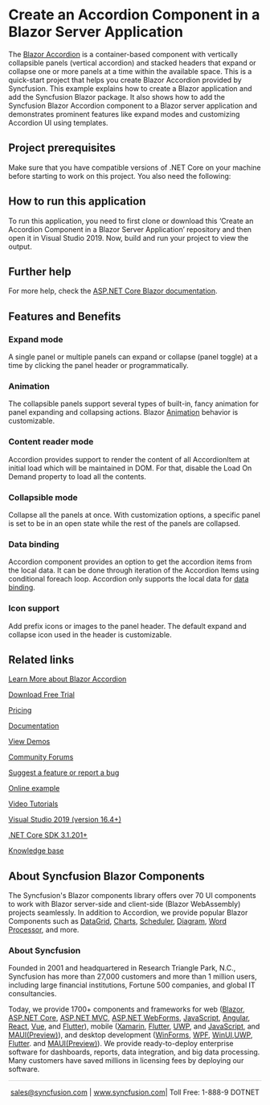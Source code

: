# Create an Accordion Component in a Blazor Server Application

The [Blazor Accordion](https://www.syncfusion.com/blazor-components/blazor-accordion?utm_source=github&utm_medium=listing&utm_campaign=blazor-accordion-github-samples) is a container-based component with vertically collapsible panels (vertical accordion) and stacked headers that expand or collapse one or more panels at a time within the available space. This is a quick-start project that helps you create Blazor Accordion provided by Syncfusion. This example explains how to create a Blazor application and add the Syncfusion Blazor package. It also shows how to add the Syncfusion Blazor Accordion component to a Blazor server application and demonstrates prominent features like expand modes and customizing Accordion UI using templates.

## Project prerequisites
Make sure that you have compatible versions of .NET Core on your machine before starting to work on this project. You also need the following:

## How to run this application
To run this application, you need to first clone or download this ‘Create an Accordion Component in a Blazor Server Application’ repository and then open it in Visual Studio 2019. Now, build and run your project to view the output.

## Further help

For more help, check the [ASP.NET Core Blazor documentation](https://docs.microsoft.com/en-us/aspnet/core/blazor).

## Features and Benefits

### Expand mode

A single panel or multiple panels can expand or collapse (panel toggle) at a time by clicking the panel header or programmatically.

### Animation

The collapsible panels support several types of built-in, fancy animation for panel expanding and collapsing actions. Blazor [Animation](https://blazor.syncfusion.com/documentation/accordion/animations?utm_source=github&utm_medium=listing&utm_campaign=blazor-accordion-github-samples) behavior is customizable.

### Content reader mode

Accordion provides support to render the content of all AccordionItem at initial load which will be maintained in DOM. For that, disable the Load On Demand property to load all the contents.

### Collapsible mode

Collapse all the panels at once. With customization options, a specific panel is set to be in an open state while the rest of the panels are collapsed.

### Data binding

Accordion component provides an option to get the accordion items from the local data. It can be done through iteration of the Accordion Items using conditional foreach loop. Accordion only supports the local data for [data binding](https://blazor.syncfusion.com/documentation/accordion/data-binding?utm_source=github&utm_medium=listing&utm_campaign=blazor-accordion-github-samples).

### Icon support

Add prefix icons or images to the panel header. The default expand and collapse icon used in the header is customizable.

## Related links
[Learn More about Blazor Accordion](https://www.syncfusion.com/blazor-components/blazor-accordion?utm_source=github&utm_medium=listing&utm_campaign=blazor-accordion-github-samples)

[Download Free Trial](https://www.syncfusion.com/downloads/blazor?utm_source=github&utm_medium=listing&utm_campaign=blazor-accordion-github-samples)

[Pricing](https://www.syncfusion.com/sales/products/blazor?utm_source=github&utm_medium=listing&utm_campaign=blazor-accordion-github-samples)

[Documentation](https://blazor.syncfusion.com/documentation/accordion/getting-started?utm_source=github&utm_medium=listing&utm_campaign=blazor-accordion-github-samples)

[View Demos](https://blazor.syncfusion.com/demos/accordion/default-functionalities?utm_source=github&utm_medium=listing&utm_campaign=blazor-accordion-github-samples)

[Community Forums](https://www.syncfusion.com/forums/blazor-components?utm_source=github&utm_medium=listing&utm_campaign=blazor-accordion-github-samples)

[Suggest a feature or report a bug](https://www.syncfusion.com/feedback/blazor-components?utm_source=github&utm_medium=listing&utm_campaign=blazor-accordion-github-samples)

[Online example](https://blazor.syncfusion.com/demos/accordion/default-functionalities?utm_source=github&utm_medium=listing&utm_campaign=blazor-accordion-github-samples)

[Video Tutorials](https://www.syncfusion.com/tutorial-videos/blazor/accordion?utm_source=github&utm_medium=listing&utm_campaign=blazor-accordion-github-samples)

[Visual Studio 2019 (version 16.4+)](https://visualstudio.microsoft.com/downloads?utm_source=github&utm_medium=listing&utm_campaign=blazor-accordion-github-samples)

[.NET Core SDK 3.1.201+](https://dotnet.microsoft.com/download/dotnet-core/3.1?utm_source=github&utm_medium=listing&utm_campaign=blazor-accordion-github-samples)

[Knowledge base](https://www.syncfusion.com/kb/blazor-components?utm_source=github&utm_medium=listing&utm_campaign=blazor-accordion-github-samples)

## About Syncfusion Blazor Components
The Syncfusion's Blazor components library offers over 70 UI components to work with Blazor server-side and client-side (Blazor WebAssembly) projects seamlessly. In addition to Accordion, we provide popular Blazor Components such as [DataGrid](https://www.syncfusion.com/blazor-components/blazor-datagrid?utm_source=github&utm_medium=listing&utm_campaign=blazor-accordion-github-samples), [Charts](https://www.syncfusion.com/blazor-components/blazor-charts?utm_source=github&utm_medium=listing&utm_campaign=blazor-accordion-github-samples), [Scheduler](https://www.syncfusion.com/blazor-components/blazor-scheduler?utm_source=github&utm_medium=listing&utm_campaign=blazor-accordion-github-samples), [Diagram](https://www.syncfusion.com/blazor-components/blazor-diagram?utm_source=github&utm_medium=listing&utm_campaign=blazor-accordion-github-samples), [Word Processor](https://www.syncfusion.com/blazor-components/blazor-word-processor?utm_source=github&utm_medium=listing&utm_campaign=blazor-accordion-github-samples), and more.

### About Syncfusion
Founded in 2001 and headquartered in Research Triangle Park, N.C., Syncfusion has more than 27,000 customers and more than 1 million users, including large financial institutions, Fortune 500 companies, and global IT consultancies.

Today, we provide 1700+ components and frameworks for web ([Blazor](https://www.syncfusion.com/blazor-components?utm_source=github&utm_medium=listing&utm_campaign=blazor-accordion-github-samples), [ASP.NET Core](https://www.syncfusion.com/aspnet-core-ui-controls?utm_source=github&utm_medium=listing&utm_campaign=blazor-accordion-github-samples), [ASP.NET MVC](https://www.syncfusion.com/aspnet-mvc-ui-controls?utm_source=github&utm_medium=listing&utm_campaign=blazor-accordion-github-samples), [ASP.NET WebForms](https://www.syncfusion.com/jquery/aspnet-webforms-ui-controls?utm_source=github&utm_medium=listing&utm_campaign=blazor-accordion-github-samples), [JavaScript](https://www.syncfusion.com/javascript-ui-controls?utm_source=github&utm_medium=listing&utm_campaign=blazor-accordion-github-samples), [Angular](https://www.syncfusion.com/angular-ui-components?utm_source=github&utm_medium=listing&utm_campaign=blazor-accordion-github-samples), [React](https://www.syncfusion.com/react-ui-components?utm_source=github&utm_medium=listing&utm_campaign=blazor-accordion-github-samples), [Vue](https://www.syncfusion.com/vue-ui-components?utm_source=github&utm_medium=listing&utm_campaign=blazor-accordion-github-samples), and [Flutter](https://www.syncfusion.com/flutter-widgets?utm_source=github&utm_medium=listing&utm_campaign=blazor-accordion-github-samples)), mobile ([Xamarin](https://www.syncfusion.com/xamarin-ui-controls?utm_source=github&utm_medium=listing&utm_campaign=blazor-accordion-github-samples), [Flutter](https://www.syncfusion.com/flutter-widgets?utm_source=github&utm_medium=listing&utm_campaign=blazor-accordion-github-samples), [UWP](https://www.syncfusion.com/uwp-ui-controls?utm_source=github&utm_medium=listing&utm_campaign=blazor-accordion-github-samples), and [JavaScript](https://www.syncfusion.com/javascript-ui-controls?utm_source=github&utm_medium=listing&utm_campaign=blazor-accordion-github-samples), and [MAUI(Preview)](https://www.syncfusion.com/maui-controls?utm_source=github&utm_medium=listing&utm_campaign=blazor-accordion-github-samples)), and desktop development ([WinForms](https://www.syncfusion.com/winforms-ui-controls?utm_source=github&utm_medium=listing&utm_campaign=blazor-accordion-github-samples), [WPF](https://www.syncfusion.com/wpf-controls?utm_source=github&utm_medium=listing&utm_campaign=blazor-accordion-github-samples), [WinUI](https://www.syncfusion.com/winui-controls?utm_source=github&utm_medium=listing&utm_campaign=blazor-accordion-github-samples),[UWP](https://www.syncfusion.com/uwp-ui-controls?utm_source=github&utm_medium=listing&utm_campaign=blazor-accordion-github-samples), [Flutter](https://www.syncfusion.com/flutter-widgets?utm_source=github&utm_medium=listing&utm_campaign=blazor-accordion-github-samples). and [MAUI(Preview)](https://www.syncfusion.com/maui-controls?utm_source=github&utm_medium=listing&utm_campaign=blazor-accordion-github-samples)). We provide ready-to-deploy enterprise software for dashboards, reports, data integration, and big data processing. Many customers have saved millions in licensing fees by deploying our software.

<hr style="height:0.3px;border:none;color:lightgrey;background-color:lightgrey;" />

<p align="center">
<a href="mailto:sales@syncfusion.com?Subject=Syncfusion Blazor Accordion  - GitHub" target="_top">sales@syncfusion.com</a> | <a href="https://www.syncfusion.com?utm_source=github&utm_medium=listing&utm_campaign=blazor-accordion-github-samples">www.syncfusion.com</a>| Toll Free: 1-888-9 DOTNET <br>
</p>
